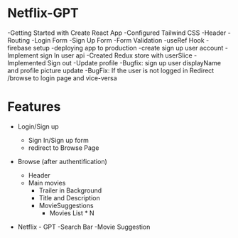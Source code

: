 # Netflix-GPT

-Getting Started with Create React App
-Configured Tailwind CSS
-Header
-Routing
-Login Form
-Sign Up Form
-Form Validation
-useRef Hook
-firebase setup
-deploying app to production
-create sign up user account
-Implement sign In user api
-Created Redux store with userSlice
-Implemented Sign out
-Update profile
-Bugfix: sign up user displayName and profile picture update
-BugFix: If the user is not logged in Redirect /browse to login page and vice-versa

# Features

- Login/Sign up

  - Sign In/Sign up form
  - redirect to Browse Page

- Browse (after authentification)
  - Header
  - Main movies
    - Trailer in Background
    - Title and Description
    - MovieSuggestions
      - Movies List \* N
- Netflix - GPT
  -Search Bar
  -Movie Suggestion
